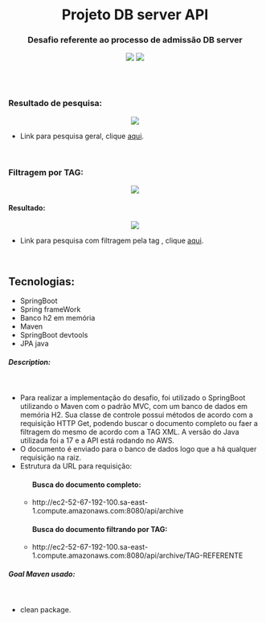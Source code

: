 <h1 align="center">Projeto DB server API</h1>

<h3 align="center">Desafio referente ao processo de admissão DB server</h3>
<p align="center">
  <img src="https://img.shields.io/badge/Status-Concluded-green"/>
  <img src="https://img.shields.io/github/issues/LucasLima004/Desafio_DB"/>
</p>
<br>
<br>
<h3>Resultado de pesquisa:</h3>
  <p align="center">
    <img src="https://user-images.githubusercontent.com/99892157/201497018-ca7b699a-34cd-4b54-8686-752498904d2b.png"/>
  </p>
  <ul>
    <li>
      Link para pesquisa geral, clique <a href="http://ec2-52-67-192-100.sa-east-1.compute.amazonaws.com:8080/api/archive" target="_blank">aqui</a>.
    </li>
  </ul>
  
<br>
<h3>Filtragem por TAG:</h3>
  <p align="center"> 
    <img src="https://user-images.githubusercontent.com/99892157/201497154-a5773ede-bd44-4686-ace3-dc5419a5c6db.png"/>
  </p>
  <h4>Resultado:</h4>
  <p align="center"> 
    <img src="https://user-images.githubusercontent.com/99892157/201497288-f0598273-ca3e-45a8-875d-a40a96ec299f.png"/>
  </p>
    <ul>
     <li>
      Link para pesquisa com filtragem pela tag <BCMSG>, clique <a href="http://ec2-52-67-192-100.sa-east-1.compute.amazonaws.com:8080/api/archive/BCMSG" target="_blank">aqui</a>.
     </li>
  </ul>
<br>

<h2>Tecnologias:</h2>
<ul>
  <li>SpringBoot</li>
  <li>Spring frameWork</li>
  <li>Banco h2 em memória</li>
  <li>Maven</li>
  <li>SpringBoot devtools</li>
  <li>JPA java</li>
</ul>



<h5>Description:</h5><br>
<ul>
  <li>
    Para realizar a implementação do desafio, foi utilizado o SpringBoot utilizando o Maven com o padrão MVC, com um banco de dados em memória H2. Sua classe de controle possui métodos de acordo com a requisição HTTP Get, podendo buscar o documento completo ou faer a filtragem do mesmo de acordo com a TAG XML. A versão do Java utilizada foi a 17 e a API está rodando no AWS.
  </li>
  <li>
    O documento é enviado para o banco de dados logo que a há qualquer requisição na raiz.
  </li>
  <li>
    Estrutura da URL para requisição:
    <ul>
      <h4>Busca do documento completo:</h4>
      <li>
         http://ec2-52-67-192-100.sa-east-1.compute.amazonaws.com:8080/api/archive
      </li>
      <h4>Busca do documento filtrando por TAG:</h4>
      <li>
         http://ec2-52-67-192-100.sa-east-1.compute.amazonaws.com:8080/api/archive/TAG-REFERENTE
      </li>
    </ul>
  </li>
</ul>

<h5>Goal Maven usado:</h5><br>
<ul>
  <li>
    clean package.
  </li>
</ul>


<br>
<br>
</p>
